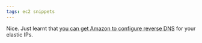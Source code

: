 ```yaml
---
tags: ec2 snippets
---
```


Nice. Just learnt that [you can get Amazon to configure reverse DNS](http://aws.amazon.com/ec2/faqs/#Can_I_configure_the_reverse_DNS_record_for_my_Elastic_IP_address) for your elastic IPs.
